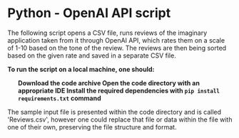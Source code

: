 # Python - OpenAI API script


The following script opens a CSV file, runs reviews of the imaginary application taken from it through OpenAI API, which rates them on a scale of 1-10 based on the tone of the review.
The reviews are then being sorted based on the given rate and saved in a separate CSV file. 


<b>To run the script on a local machine, one should:

<ul>Download the code archive
Open the code directory with an appropriate IDE
Install the required dependencies with <code>pip install requirements.txt</code> command </ul></b>



The sample input file is presented within the code directory and is called 'Reviews.csv', however one could replace that file or data within the file with one of 
their own, preserving the file structure and format.
